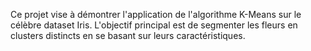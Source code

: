 Ce projet vise à démontrer l'application de l'algorithme K-Means sur le célèbre dataset Iris. L'objectif principal est de segmenter les fleurs en clusters distincts en se basant sur leurs caractéristiques.
